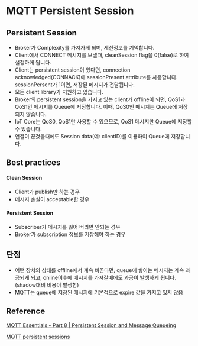 # MQTT Persistent Session

## Persistent Session

- Broker가 Complexity를 가져가게 되며, 세션정보를 기억합니다.
- Client에서 CONNECT 메시지를 보낼때, cleanSession flag을 0(false)로 하여 설정하게 됩니다.
- Client는 persistent session이 있다면, connection acknowledged(CONNACK)에 sessionPresent attribute를 사용합니다. sessionPersent가 1이면, 저장된 메시지가 전달됩니다. 
- 모든 client library가 지원하고 있습니다. 
- Broker의 persistent session을 가지고 있는 client가 offline이 되면, QoS1과 QoS1인 메시지를 Queue에 저장합니다. 이때, QoS0인 메시지는 Queue에 저장되지 않습니다. 
- IoT Core는 QoS0, QoS1만 사용할 수 있으므로, QoS1 메시지만 Queue에 저장할수 있습니다. 
- 연결이 끊겼을때에도 Session data(예: clientID)를 이용하여 Queue에 저장합니다. 

## Best practices

#### Clean Session

- Client가 publish만 하는 경우
- 메시지 손실이 acceptable한 경우

#### Persistent Session

- Subscriber가 메시지를 잃어 버리면 안되는 경우
- Broker가 subscription 정보를 저장해야 하는 경우



## 단점

- 어떤 장치의 상태를 offline에서 계속 바꾼다면, queue에 쌓이는 메시지는 계속 과금되게 되고, online이후에 메시지를 가져갈때에도 과금이 발생하게 됩니다. (shadow대비 비용이 발생함) 
- MQTT는 queue에 저장된 메시지에 기본적으로 expire 값을 가지고 있지 않음 

## Reference

[MQTT Essentials - Part 8 | Persistent Session and Message Queueing](https://www.youtube.com/watch?v=2ETj1fM7-ZA)


[MQTT persistent sessions](https://docs.aws.amazon.com/iot/latest/developerguide/mqtt.html)
